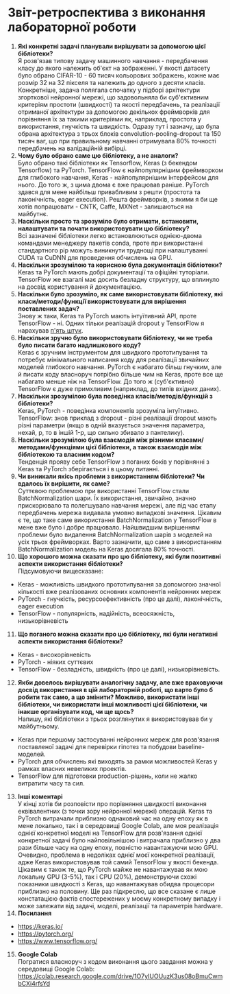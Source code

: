 ﻿# Звіт-ретроспектива з виконання лабораторної роботи   
1. **Які конкретні задачі планували вирішувати за допомогою цієї бібліотеки?**   
Я розв'язав типову задачу машинного навчання - передбачення класу до якого належить об'єкт на зображенні. У якості датасету було обрано CIFAR-10 - 60 тисяч кольорових зображень, кожне має розмір 32 на 32 пікселя та належить до одного з десяти класів. Конкретніше, задача полягала спочатку у підборі архітектури згорткової нейронної мережі, що задовольняла би суб'єктивним критеріям простоти (швидкості) та якості передбачень, та реалізації отриманої архітектури за допомогою декількох фреймворків для порівняння їх за такими критеріями як, наприклад, простота у використання, гнучкість та швидкість. Одразу тут і зазначу, що була обрана архітектура з  трьох блоків convolution-pooling-dropout та 150 тисяч ваг, що при правильному навчанні отримувала 80% точності передбачень на валідаційній вибірці.
2. **Чому було обрано саме цю бібліотеку, а не аналоги?**   
Було обрано такі бібліотеки як Tensorflow, Keras (з бекендом Tensorflow) та PyTorch. TensorFlow є найпопулярнішим фреймворком для глибокого навчання, Keras - найпопулярнішим інтерфейсом для нього. До того ж, з цима двома є вже працював раніше. PyTorch здався для мене найбільш привабливим з решти (простота та лаконічність, eager execution). Решта фреймворків, з якими я би ще хотів попрацювати - CNTK, Caffe, MXNet - залишаються на майбутнє.
3. **Наскільки просто та зрозуміло було отримати, встановити, налаштувати та почати використовувати цю бібліотеку?**   
Всі зазначені бібліотеки легко встановлюються однією-двома командами менеджеру пакетів conda, проте при використанні стандартного pip можуть виникнути труднощі при налаштуванні CUDA та CuDNN для проведення обчислень на GPU.
4. **Наскільки зрозумілою та корисною була документація бібліотеки?**   
Keras та PyTorch мають добрі документації та офіційні туторіали. TensorFlow же взагалі має досить безладну структуру, що вплинуло на досвід користування й документацією.
5. **Наскільки було зрозуміло, як саме використовувати бібліотеку, які класи/методи/функції використовувати для вирішення поставлених задач?**   
Знову ж таки, Keras та PyTorch мають інтуїтивний API, проте TensorFlow - ні. Одних тільки реалізацій dropout у TensorFlow я нарахував [п'ять штук](https://www.tensorflow.org/s/results/?q=dropout&p=/).
6. **Наскільки зручно було використовувати бібліотеку, чи не треба було писати багато надлишкового коду?**   
Keras є зручним інструментом для швидкого прототипування та потребує мінімального написання коду для реалізації звичайних моделей глибокого навчання. PyTorch є набагато більш гнучким, але й писати коду власноруч потрібно більше чим на Keras, проте все ще набагато менше ніж на TensorFlow. До того ж (суб'єктивно) TensorFlow є дуже примхливим (наприклад, до типів вхідних даних).
7. **Наскільки зрозумілою була поведінка класів/методів/функцій з бібліотеки?**   
Keras, PyTorch - поведінка компонентів зрозуміла інтуїтивно. TensorFlow: знов приклад з dropout - різні реалізації dropout мають різні параметри (якщо в одній вказується значення параметра, нехай, p, то в іншій 1-p, що сильно збивало з пантелику).
8. **Наскільки зрозумілою була взаємодія між різними класами/методами/функціями цієї бібліотеки, а також взаємодія між бібліотекою та власним кодом?**   
Тенденція прояву себе TensorFlow з поганих боків у порівнянні з Keras та PyTorch зберігається і в цьому питанні.
9. **Чи виникали якісь проблеми з використанням бібліотеки? Чи вдалось їх вирішити, як саме?**   
Суттєвою проблемою при використанні TensorFlow стали BatchNormalization шари. Їх використання, звичайно, значно прискорювало та полегшувало навчання мережі, але під час етапу передбачень мережа видавала умовно випадкові значення. Цікавим є те, що таке саме використання BatchNormalization у TensorFlow в мене вже було і добре працювало. Найшвидшим вирішенням проблеми було видалення BatchNormalization шарів з моделей на усіх трьох фреймворках. Варто зазначити, що саме з використанням BatchNormalization модель на Keras досягала 80% точності.
10. **Що хорошого можна сказати про цю бібліотеку, які були позитивні аспекти використання бібліотеки?**   
Підсумовуючи вищесказане:
- Keras - можливість швидкого прототипування за допомогою значної кількості вже реалізованих основних компонентів нейронних мереж
- PyTorch - гнучкість, ресурсоефективність (про це далі), лаконічність, eager execution
- TensorFlow - популярність, надійність, всеосяжність, низькорівневість
11. **Що поганого можна сказати про цю бібліотеку, які були негативні аспекти використання бібліотеки?**   
- Keras - високорівневість
- PyTorch - ніяких суттєвих
- TensorFlow - безладність, швидкість (про це далі), низькорівневість.
12. **Якби довелось вирішувати аналогічну задачу, але вже враховуючи досвід використання в цій лабораторній роботі, що варто було б робити так само, а що змінити? Можливо, використати інші бібліотеки, чи використати інші можливості цієї бібліотеки, чи інакше організувати код, чи ще щось?**   
Напишу, які бібліотеки з трьох розглянутих я використовував би у майбутньому.
- Keras при першому застосуванні нейронних мереж для розв'язання поставленої задачі для перевірки гіпотез та побудови baseline-моделей.
- PyTorch для обчислень які виходять за рамки можливостей Keras у рамках власних невеликих проектів.
- TensorFlow для підготовки production-рішень, коли не жалко витратити часу та сил.
13. **Інші коментарі**   
У кінці хотів би розповісти про порівняння швидкості виконання еквівалентних (з точки зору нейронної мережі) операцій. Keras та PyTorch витрачали приблизно однаковий час на одну епоху як в мене локально, так і в середовищі Google Colab, але моя реалізація однієї конкретної моделі на TensorFlow для розв'язання однієї конкретної задачі було найповільнішою і витрачала приблизно у два рази більше часу на одну епоху, повністю навантажуючи мою GPU. Очевидно, проблема в недоліках однієї моєї конкретної реалізації, адже Keras використовував той самий TensorFlow у якості бекенда. Цікавим є також те, що PyTorch майже не навантажував як мою локальну GPU (3-5%), так і CPU (20%), демонструючи схожі показники швидкості з Keras, що навантажував обидва процесори приблизно на половину. Ще раз підкреслю, що все сказане є лише констатацією фактів спостережених у моєму конкретному випадку і може залежати від задачі, моделі, реалізації та параметрів hardware.
14. **Посилання**   
- https://keras.io/
- https://pytorch.org/
- https://www.tensorflow.org/
15. **Google Colab**   
Погратися власноруч з кодом виконання цього завдання можна у середовищі Google Colab:
https://colab.research.google.com/drive/1O7yIUOUuzK3us08oBmuCwmbCXi4rfsYd
